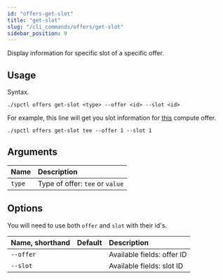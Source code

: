 ```yaml
---
id: "offers-get-slot"
title: "get-slot"
slug: "/cli_commands/offers/get-slot"
sidebar_position: 9
---
```


Display information for specific slot of a specific offer.

## Usage

Syntax.

```
./spctl offers get-slot <type> --offer <id> --slot <id>
```

For example, this line will get you slot information for [this](https://marketplace.superprotocol.com/compute?offerId=1) compute offer.

```
./spctl offers get-slot tee --offer 1 --slot 1
```

## Arguments

|**Name**| **Description**                 |
| :- |:--------------------------------|
|`type`| Type of offer: `tee` or `value` |

## Options

You will need to use both `offer` and `slot` with their id's.

| **Name, shorthand** | **Default** | **Description**            |
|:--------------------|:------------|:---------------------------|
| `--offer`           |             | Available fields: offer ID |
| `--slot`            |             | Available fields: slot ID  |